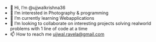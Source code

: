 - 👋 Hi, I’m @ujjwalkrishna36
- 👀 I’m interested in Photography & programming
- 🌱 I’m currently learning Webapplications
- 💞️ I’m looking to collaborate on interesting projects solving realworld problems with 1 line of code at a time
- 📫 How to reach me ujjwal.ravela@gmail.com

<!---
ujjwalkrishna36/ujjwalkrishna36 is a ✨ special ✨ repository because its `README.md` (this file) appears on your GitHub profile.
You can click the Preview link to take a look at your changes.
--->
